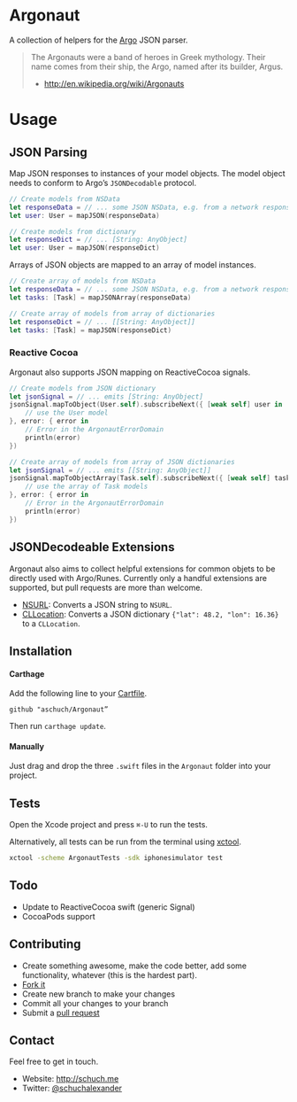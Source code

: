 # Argonaut

A collection of helpers for the [Argo](https://github.com/thoughtbot/Argo) JSON parser.

> The Argonauts were a band of heroes in Greek mythology. Their name comes from their ship, the Argo, named after its builder, Argus.
> - <http://en.wikipedia.org/wiki/Argonauts>

# Usage

## JSON Parsing

Map JSON responses to instances of your model objects. The model object needs to conform to Argo’s `JSONDecodable` protocol.

```swift
// Create models from NSData
let responseData = // ... some JSON NSData, e.g. from a network response
let user: User = mapJSON(responseData)

// Create models from dictionary
let responseDict = // ... [String: AnyObject]
let user: User = mapJSON(responseDict)
```

Arrays of JSON objects are mapped to an array of model instances.

```swift
// Create array of models from NSData
let responseData = // ... some JSON NSData, e.g. from a network response
let tasks: [Task] = mapJSONArray(responseData)

// Create array of models from array of dictionaries
let responseDict = // ... [[String: AnyObject]]
let tasks: [Task] = mapJSON(responseDict)
```

### Reactive Cocoa

Argonaut also supports JSON mapping on ReactiveCocoa signals.

```swift
// Create models from JSON dictionary
let jsonSignal = // ... emits [String: AnyObject]
jsonSignal.mapToObject(User.self).subscribeNext({ [weak self] user in
    // use the User model
}, error: { error in
    // Error in the ArgonautErrorDomain
    println(error)
})

// Create array of models from array of JSON dictionaries
let jsonSignal = // ... emits [[String: AnyObject]]
jsonSignal.mapToObjectArray(Task.self).subscribeNext({ [weak self] tasks in
    // use the array of Task models
}, error: { error in
    // Error in the ArgonautErrorDomain
    println(error)
})
```

## JSONDecodeable Extensions

Argonaut also aims to collect helpful extensions for common objets to be directly used with Argo/Runes. Currently only a handful extensions are supported, but pull requests are more than welcome.

* [NSURL](Argonaut/NSURL+Argo.swift): Converts a JSON string to `NSURL`.
* [CLLocation](Argonaut/CLLocation+Argo.swift): Converts a JSON dictionary `{"lat": 48.2, "lon": 16.36}` to a `CLLocation`.


## Installation

#### Carthage

Add the following line to your [Cartfile](https://github.com/Carthage/Carthage/blob/master/Documentation/Artifacts.md#cartfile).

```
github "aschuch/Argonaut”
```

Then run `carthage update`.

#### Manually

Just drag and drop the three `.swift` files in the `Argonaut` folder into your project.

## Tests

Open the Xcode project and press `⌘-U` to run the tests.

Alternatively, all tests can be run from the terminal using [xctool](https://github.com/facebook/xctool).

```bash
xctool -scheme ArgonautTests -sdk iphonesimulator test
```

## Todo

* Update to ReactiveCocoa swift (generic Signal)
* CocoaPods support

## Contributing

* Create something awesome, make the code better, add some functionality,
  whatever (this is the hardest part).
* [Fork it](http://help.github.com/forking/)
* Create new branch to make your changes
* Commit all your changes to your branch
* Submit a [pull request](http://help.github.com/pull-requests/)


## Contact

Feel free to get in touch.

* Website: <http://schuch.me>
* Twitter: [@schuchalexander](http://twitter.com/schuchalexander)
